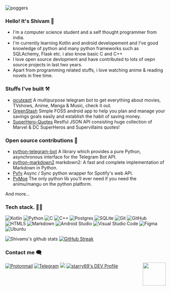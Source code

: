 ![poggers](https://telegra.ph/file/5182040558f29af1e1ebc.jpg)
### Hello! It's Shivam 👋
- I'm a computer science student and a self thought programmer from india.
- I'm currently learning Kotlin and android developement and I've good knowledge of python and many python frameworks such as SQLAchemy, Flask etc. i also know basic C and C++
- I love open source devlopment and have contributed to lots of oepn source projects in last two years.
- Apart from programming related stuffs, i love watching anime & reading novels in free time.

### Stuffs I've built ⚒️
- [αcutєвσt](https://t.me/acutebot) A multipurpose telegram bot to get everything about movies, TVshows, Anime, Manga & Music, check it out.
- [GreenStash](https://github.com/Pool-Of-Tears/GreenStash) Simple FOSS android app to help you plan and manage your savings goals easily and establish the habit of saving money.
- [SuperHero-Quotes](https://github.com/Pool-Of-Tears/SuperHero-Quotes) Restful JSON API consisting huge collection of Marvel & DC SuperHeros and Supervillains quotes!

### Open source contributions 🙆
- [python-telegram-bot](https://github.com/python-telegram-bot) A library which provides a pure Python, asynchronous interface for the Telegram Bot API.
- [python-markdown2](https://github.com/trentm/python-markdown2) markdown2: A fast and complete implementation of Markdown in Python.
- [Pyfy](https://github.com/omarryhan/pyfy) Async / Sync python wrapper for Spotify's web API.
- [PyMoe](https://github.com/ccubed/PyMoe) The only python lib you'll ever need if you need the animu/mangu on the python platform.

And more...

### Tech stack. 🧑‍💻
![Kotlin](https://img.shields.io/badge/Kotlin-9644E9?style=for-the-badge&logo=kotlin&logoColor=white)
![Python](https://img.shields.io/badge/PYTHON-3776AB?style=for-the-badge&logo=python&logoColor=white)
![C](https://img.shields.io/badge/c-%2300599C.svg?style=for-the-badge&logo=c&logoColor=white)
![C++](https://img.shields.io/badge/c++-%2300599C.svg?style=for-the-badge&logo=c%2B%2B&logoColor=white)
![Postgres](https://img.shields.io/badge/postgres-%23316192.svg?style=for-the-badge&logo=postgresql&logoColor=white)
![SQLite](https://img.shields.io/badge/sqlite-%2307405e.svg?style=for-the-badge&logo=sqlite&logoColor=white)
![Git](https://img.shields.io/badge/GIT-F05032?style=for-the-badge&logo=git&logoColor=white)
![GitHub](https://img.shields.io/badge/GITHUB-181717?style=for-the-badge&logo=github&logoColor=white)
![HTML5](https://img.shields.io/badge/html5-%23E34F26.svg?style=for-the-badge&logo=html5&logoColor=white)
![Markdown](https://img.shields.io/badge/MARKDOWN-000000?style=for-the-badge&logo=markdown&logoColor=white)
![Android Studio](https://img.shields.io/badge/Android--Studio-009462?style=for-the-badge&logo=androidstudio&logoColor=white)
![Visual Studio Code](https://img.shields.io/badge/VISUAL--STUDIO--CODE-007ACC?style=for-the-badge&logo=visual-studio-code&logoColor=white)
![Figma](https://img.shields.io/badge/FIGMA-FF7261?style=for-the-badge&logo=figma&logoColor=white)
![Ubuntu](https://img.shields.io/badge/UBUNTU-E95420?style=for-the-badge&logo=ubuntu&logoColor=white)

![Shivams's github stats](https://github-readme-stats.vercel.app/api?username=starry69&show_icons=true)
[![GitHub Streak](https://github-readme-streak-stats.herokuapp.com/?user=starry69)](https://git.io/streak-stats)

### Contact me 🗨️
[![Protonmail](https://img.shields.io/badge/ProtonMail-8B89CC?style=for-the-badge&logo=protonmail&logoColor=white)](krshivam24@proton.me)
[![Telegram](https://img.shields.io/badge/telegram-1b77FF.svg?style=for-the-badge&logo=telegram)](https://t.me/starryboi)
<a href="https://twitter.com/starry_shivam"><img src="https://img.shields.io/badge/Twitter-blue.svg?style=for-the-badge&logo=twitter"></a> [![starry69's DEV Profile](https://img.shields.io/badge/dev-black.svg?style=for-the-badge&logo=dev.to)](https://dev.to/starry69)  <img src="https://64.media.tumblr.com/34784257378ce2c51675599159735772/tumblr_nd3b8i2gL01sedjuto1_400.gifv" align="right" width="72"/>
